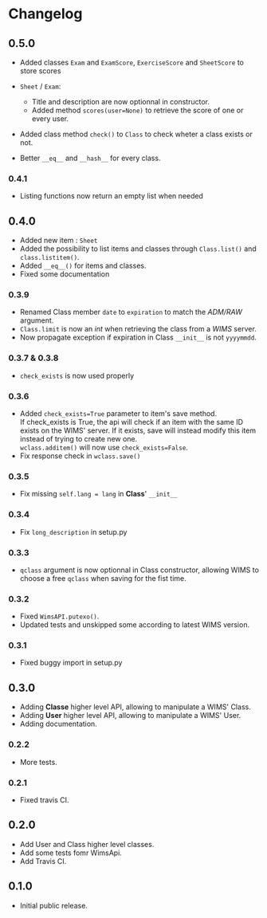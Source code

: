 # Changelog


## 0.5.0

* Added classes `Exam` and `ExamScore`, `ExerciseScore` and `SheetScore`
to store scores

* `Sheet` / `Exam`:
    * Title and description are now optionnal in constructor.
    * Added method `scores(user=None)` to retrieve the score of one or every user.

* Added class method `check()` to `Class` to check wheter a class exists or not.

* Better `__eq__` and `__hash__` for every class.


### 0.4.1

* Listing functions now return an empty list when needed


## 0.4.0

* Added new item : `Sheet`
* Added the possibility to list items and classes through `Class.list()` and
    `class.listitem()`.
* Added `__eq__()` for items and classes.
* Fixed some documentation


### 0.3.9

* Renamed Class member `date` to `expiration` to match the *ADM/RAW* argument.
* `Class.limit` is now an *int* when retrieving the class from a *WIMS* server.
* Now propagate exception if expiration in Class `__init__` is not `yyyymmdd`.

### 0.3.7 & 0.3.8

* `check_exists` is now used properly


### 0.3.6

* Added `check_exists=True` parameter to item's save method.  
    If check_exists is True, the api will check if an item with the same ID
    exists on the WIMS' server. If it exists, save will instead modify this
    item instead of trying to create new one.  
    `wclass.additem()` will now use `check_exists=False`.
* Fix response check in `wclass.save()`


### 0.3.5

* Fix missing `self.lang = lang` in **Class**' `__init__`


### 0.3.4

* Fix `long_description` in setup.py


### 0.3.3

* `qclass` argument is now optionnal in Class constructor,
   allowing WIMS to choose a free `qclass` when saving for
   the fist time. 


### 0.3.2

* Fixed `WimsAPI.putexo()`.
* Updated tests and unskipped some according to latest WIMS version.


### 0.3.1

* Fixed buggy import in setup.py


## 0.3.0

* Adding **Classe** higher level API, allowing to manipulate a WIMS' Class.
* Adding **User** higher level API, allowing to manipulate a WIMS' User.
* Adding documentation.


### 0.2.2

* More tests.


### 0.2.1

* Fixed travis CI.


## 0.2.0

* Add User and Class higher level classes.
* Add some tests fomr WimsApi.
* Add Travis CI.


## 0.1.0

* Initial public release.
